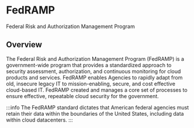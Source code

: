 # FedRAMP

Federal Risk and Authorization Management Program

## Overview

The Federal Risk and Authorization Management Program \(FedRAMP\) is a government-wide program that provides a standardized approach to security assessment, authorization, and continuous monitoring for cloud products and services. FedRAMP enables Agencies to rapidly adapt from old, insecure legacy IT to mission-enabling, secure, and cost effective cloud-based IT. FedRAMP created and manages a core set of processes to ensure effective, repeatable cloud security for the government.

:::info
The FedRAMP standard dictates that American federal agencies must retain their data within the boundaries of the United States, including data within cloud datacenters.
:::